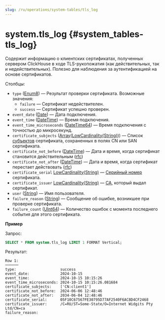 ```yaml
---
slug: /ru/operations/system-tables/tls_log
---
```

# system.tls_log {#system_tables-tls_log}

Содержит информацию о клиентских сертификатах, полученных сервером ClickHouse в ходе TLS-рукопожатия (как действительных, так и недействительных). Полезно для наблюдения за аутентификацией на основе сертификатов.

Столбцы:

- `type` ([Enum8](../../sql-reference/data-types/enum.md)) — Результат проверки сертификата. Возможные значения:
    - `failure` — Сертификат недействителен.
    - `success` — Сертификат успешно проверен.
- `event_date` ([Date](../../sql-reference/data-types/date.md)) — Дата подключения.
- `event_time` ([DateTime](../../sql-reference/data-types/datetime.md)) — Время подключения.
- `event_time_microseconds` ([DateTime64](../../sql-reference/data-types/datetime64.md)) — Время подключения с точностью до микросекунд.
- `certificate_subjects` ([Array](../../sql-reference/data-types/array.md)([LowCardinality(String)](../../sql-reference/data-types/lowcardinality.md))) — Список [субъектов](https://datatracker.ietf.org/doc/html/rfc5280#section-4.1.2.6) сертификата, сохраненных в полях CN или SAN сертификата.
- `certificate_not_before` ([DateTime](../../sql-reference/data-types/datetime.md)) — Дата и время, когда сертификат становится действительным ([rfc](https://datatracker.ietf.org/doc/html/rfc6487#section-4.6.1))
- `certificate_not_after` ([DateTime](../../sql-reference/data-types/datetime.md)) — Дата и время, когда сертификат перестает действовать ([rfc](https://datatracker.ietf.org/doc/html/rfc6487#section-4.6.2))
- `certificate_serial` [LowCardinality(String)](../../sql-reference/data-types/lowcardinality.md) — [Серийный номер](https://datatracker.ietf.org/doc/html/rfc6487#section-4.2) сертификата.
- `certificate_issuer` [LowCardinality(String)](../../sql-reference/data-types/lowcardinality.md) — [CA](https://datatracker.ietf.org/doc/html/rfc6487#section-4.4), который выдал сертификат.
- `user` ([String](../../sql-reference/data-types/string.md)) — Имя пользователя.
- `failure_reason` ([String](../../sql-reference/data-types/string.md)) — Сообщение об ошибке, возникшее при проверке сертификата.
- `failure_count` ([UInt64](../../sql-reference/data-types/int-uint.md)) — Количество ошибок с момента последнего события для этого сертификата.

**Пример**

Запрос:

``` sql
SELECT * FROM system.tls_log LIMIT 1 FORMAT Vertical;
```

Результат:
``` text
Row 1:
──────
type:                    success
event_date:              2024-10-15
event_time:              2024-10-15 10:15:26
event_time_microseconds: 2024-10-15 10:15:26.081684
certificate_subjects:    ['CN:client1']
certificate_not_before:  2024-06-06 12:48:46
certificate_not_after:   2034-06-04 12:48:46
certificate_serial:      05F10C67567FE30795D77AF2540F6AC8D4CF2468
certificate_issuer:      /C=RU/ST=Some-State/O=Internet Widgits Pty Ltd/CN=ca
failure_reason:
```
